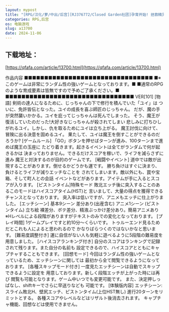 ```yaml
---
layout: mypost
title: "[RPG/汉化/萝/中出/后宫][RJ376772/Closed Garden社团]孕育开始! 拯救精灵森林/はらませ!ミニエルフの森。[PC/610M]"
categories: RPG,后宫
os: 电脑游戏
slug: a13700
date: 2024-11-06
---
```


## 下载地址：

[https://qfafa.com/article/13700.html](https://qfafa.com/article/13700.html)

作品内容
■■■■■■■■■■■■■■■■■■■■■■■■■■■■■■■■
■※このゲームは非常にランダム性の強いゲームとなっております。■
■通常のRPGのような育成要素は皆無ですので予めご了承ください。■
■■■■■■■■■■■■■■■■■■■■■■■■■■■■■■■■
VER\[101\]
\[物語\]
剣術の達人になるために、じっちゃんの下で修行を積んでいた「ユイ」は
ついに、免許皆伝となった。ユイの成長を喜ぶ師匠のじっちゃん。
だが、魔の手が突然襲いかかる。ユイを庇ってじっちゃんは死んでしまった。
そう、魔王が復活していたのだった!大好きなじっちゃんが殺されてしまい
悲しみに打ちひしがれるユイ。しかし、仇を取るためにユイは立ち上がる。
魔王討伐に向けて、冒険に出る決意を固めるユイ。
果たして、ユイは魔王を倒すことができるのだろうか?
\[ゲームルール\]
「GO」ボタンを押せばターンが進み、100ターンまで進めば魔王の玉座に
たどり着きます。起きるイベントは全てがランダムで何が起きるかは
決まっておりません。できるだけスコアを稼いで、ライフを減らさずに進み
魔王と対決するのが目的のゲームです。
\[戦闘やイベント\]
道中では敵が出現することがあります。倒せるかどうかも運です。
勝ち負けはすぐに決まり、負けるとライフが減りエッチなことを
されてしまいます。敵以外にも、罠や宝箱、そして町人との会話
イベントなどがあります。アイテムが手に入るとスコアが入ります。
\[ピストンタイム\]特殊モード
敗北エッチ後に突入することのあるこのモードはハイスコアタイム(HST)と
言いまして、大量の得点を獲得できるチャンスとなっております。
突入率は低いですが、アニメもエッチに仕上がりました。
\[エッチシーン\]
基本9シーン 差分あり(出産含む)
アニメ1シーン (ピストンタイム)
立ち絵 裸差分、ボテ差分、精液ぶっかけ差分あり。簡易アニメあり
※Hレベルによる段階がありますがテキストのみでの変化となっております。
\[プレイ時間\]
1ゲームプレイですと約10分～くらいです。
トゥルーエンド見るためだとこれも人によると思われるので
かなりばらつくのではないかなと思います。
\[難易度調整付き\]
運に自信がない人も気軽に遊べるように5段階の難易度を用意しました。
\[ハイスコアランキング付き\]
自分のスコアはランキングで記録されて残ります。また自分の名前も
設定できるので、ハイスコアとともにキャプチャすることもできます。
\[回想モード\]
今回はランダム性の強いゲームとなっているため、エッチシーンに関しては
最初から全て閲覧できるようになっております。
\[各種スキップモード付き\]
一度見たエッチシーンは自動でスキップできるように設定を
用意しております。新しく段階エッチが上がった時には再び
閲覧も可能となります。ゲーム中いつでも変更可能です。
また、決定押しっぱなし、shiftキーでさらに早送りなども
可能です。
\[体験版内容\]
エッチシーン:スライム敗北H、壁尻エッチ、ピストンタイム(上位HST無し)
進行20ターンをリミットとする。
各種スコアやレベルなどはリザルト後消去されます。
キャプチャ機能、回想などは使用できません。
